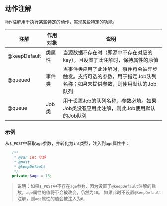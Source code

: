 ## 动作注解

`动作`注解用于执行某些特定的动作，实现某些特定的功能。

注解         | 作用对象  | 说明
------------ | -------- | ----
@keepDefault | 类属性   | 当源数据不存在时（即源中不存在对应的key），且设置了此注解时，保持属性的原值
@queued      | 事件类   | 当事件类应用了此注解时，事件将会被异步触发。支持可选的参数，用于指定Job队列名称；如果未提供参数，则使用默认的Job队列
@queue       | Job类    | 用于设置Job的队列名称，参数必填。如果Job类没有应用此注解，则此Job使用默认的Job队列

### 示例

从`$_POST`中获取`age`参数，并转化为`int`类型，注入到`age`属性中：
```php
   /**
    * @var int 年龄
    * @post
    * @keepDefault
    */
   private $age = 18;
```
> 说明：如果`$_POST`中不存在`age`参数，因为设置了`@keepDefault`注解的缘故，`age`属性的值将不会被改变，仍然为`18`。
如果此时不设置`@keepDefault`注解，则`age`属性的值会被注入为`0`。